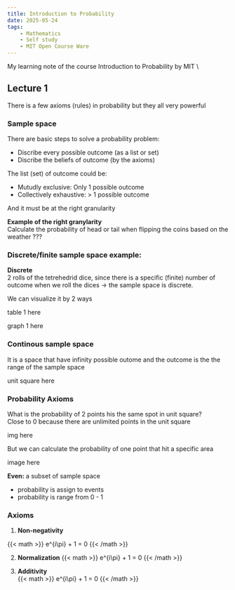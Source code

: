 ```yaml
---
title: Introduction to Probability
date: 2025-05-24
tags:
    - Mathematics
    - Self study
    - MIT Open Course Ware
---
```

My learning note of the course Introduction to Probability by MIT \
## Lecture 1
There is a few axioms (rules) in probability but they all very powerful

### Sample space
There are basic steps to solve a probability problem:
- Discribe every possible outcome (as a list or set)
- Discribe the beliefs of outcome (by the axioms)

The list (set) of outcome could be:
- Mutudly exclusive: Only 1 possible outcome
- Collectively exhaustive: > 1 possible outcome 

And it must be at the right granularity


**Example of the right granylarity** \
Calculate the probability of head or tail when flipping the coins based on the weather ???

### Discrete/finite sample space example:
**Discrete** \
2 rolls of the tetrehedrid dice, since there is a specific (finite) number of outcome when we roll the dices -> the sample space is discrete.

We can visualize it by 2 ways

table 1 here

graph 1 here

### Continous sample space

It is a space that have infinity possible outome and the outcome is the the range of the sample space

unit square here

### Probability Axioms

What is the probability of 2 points his the same spot in unit square? \
Close to 0 because there are unlimited points in the unit square

img here

But we can calculate the probability of one point that hit a specific area

image here

**Even:** a subset of sample space
- probability is assign to events
- probability is range from 0 - 1
### Axioms

1. **Non-negativity**

{{< math >}}
e^{i\pi} + 1 = 0
{{< /math >}}

2. **Normalization**
{{< math >}}
e^{i\pi} + 1 = 0
{{< /math >}}

3. **Additivity**  
{{< math >}}
e^{i\pi} + 1 = 0
{{< /math >}}


